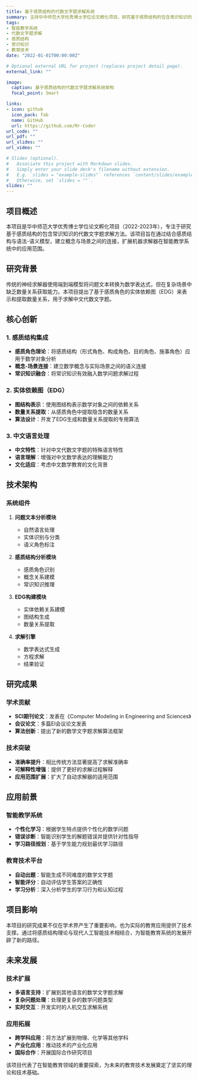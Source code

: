 ```yaml
---
title: 基于感质结构的代数文字题求解系统
summary: 主持华中师范大学优秀博士学位论文孵化项目，研究基于感质结构的包含常识知识的代数文字题求解方法。
tags:
- 智能教学系统
- 代数文字题求解
- 感质结构
- 常识知识
- 教育技术
date: "2022-01-01T00:00:00Z"

# Optional external URL for project (replaces project detail page).
external_link: ""

image:
  caption: 基于感质结构的代数文字题求解系统架构
  focal_point: Smart

links:
- icon: github
  icon_pack: fab
  name: GitHub
  url: https://github.com/Mr-Coder
url_code: ""
url_pdf: ""
url_slides: ""
url_video: ""

# Slides (optional).
#   Associate this project with Markdown slides.
#   Simply enter your slide deck's filename without extension.
#   E.g. `slides = "example-slides"` references `content/slides/example-slides.md`.
#   Otherwise, set `slides = ""`.
slides: ""
---
```


## 项目概述

本项目是华中师范大学优秀博士学位论文孵化项目（2022-2023年），专注于研究基于感质结构的包含常识知识的代数文字题求解方法。该项目旨在通过结合感质结构与语法-语义模型，建立概念与场景之间的连接，扩展机器求解器在智能教学系统中的应用范围。

## 研究背景

传统的神经求解器使用端到端模型将问题文本转换为数学表达式，但在复杂场景中缺乏数量关系获取能力。本项目提出了基于感质角色的实体依赖图（EDG）来表示和提取数量关系，用于求解中文代数文字题。

## 核心创新

### 1. 感质结构集成
- **感质角色理论**：将感质结构（形式角色、构成角色、目的角色、施事角色）应用于数学对象分析
- **概念-场景连接**：建立数学概念与实际场景之间的语义连接
- **常识知识融合**：将常识知识有效融入数学问题求解过程

### 2. 实体依赖图（EDG）
- **图结构表示**：使用图结构表示数学对象之间的依赖关系
- **数量关系提取**：从感质角色中提取隐含的数量关系
- **算法设计**：开发了EDG生成和数量关系提取的专用算法

### 3. 中文语言处理
- **中文特性**：针对中文代数文字题的特殊语言特性
- **语言理解**：增强对中文数学表达的理解能力
- **文化适应**：考虑中文数学教育的文化背景

## 技术架构

### 系统组件
1. **问题文本分析模块**
   - 自然语言处理
   - 实体识别与分类
   - 语义角色标注

2. **感质结构分析模块**
   - 感质角色识别
   - 概念关系建模
   - 常识知识推理

3. **EDG构建模块**
   - 实体依赖关系建模
   - 图结构生成
   - 数量关系提取

4. **求解引擎**
   - 数学表达式生成
   - 方程求解
   - 结果验证

## 研究成果

### 学术贡献
- **SCI期刊论文**：发表在《Computer Modeling in Engineering and Sciences》
- **会议论文**：多篇EI会议论文发表
- **算法创新**：提出了新的数学文字题求解算法框架

### 技术突破
- **准确率提升**：相比传统方法显著提高了求解准确率
- **可解释性增强**：提供了更好的求解过程解释
- **应用范围扩展**：扩大了自动求解器的适用范围

## 应用前景

### 智能教学系统
- **个性化学习**：根据学生特点提供个性化的数学问题
- **错误诊断**：智能识别学生的解题错误并提供针对性指导
- **学习路径规划**：基于学生能力规划最优学习路径

### 教育技术平台
- **自动出题**：智能生成不同难度的数学文字题
- **智能评分**：自动评估学生答案的正确性
- **学习分析**：深入分析学生的学习行为和认知过程

## 项目影响

本项目的研究成果不仅在学术界产生了重要影响，也为实际的教育应用提供了技术支撑。通过将感质结构理论与现代人工智能技术相结合，为智能教育系统的发展开辟了新的路径。

## 未来发展

### 技术扩展
- **多语言支持**：扩展到其他语言的数学文字题求解
- **复杂问题处理**：处理更复杂的数学问题类型
- **实时交互**：开发实时的人机交互求解系统

### 应用拓展
- **跨学科应用**：将方法扩展到物理、化学等其他学科
- **产业化应用**：推动技术的产业化应用
- **国际合作**：开展国际合作研究项目

该项目代表了在智能教育领域的重要探索，为未来的教育技术发展奠定了坚实的理论和技术基础。 